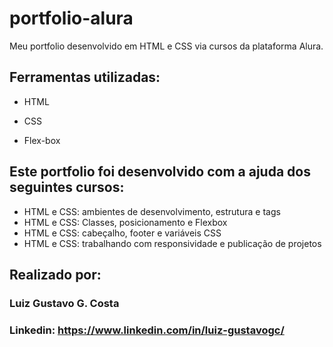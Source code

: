 # portfolio-alura
Meu portfolio desenvolvido em HTML e CSS via cursos da plataforma Alura.

## Ferramentas utilizadas:

* HTML

* CSS

* Flex-box

## Este portfolio foi desenvolvido com a ajuda dos seguintes cursos:

- HTML e CSS: ambientes de desenvolvimento, estrutura e tags
- HTML e CSS: Classes, posicionamento e Flexbox
- HTML e CSS: cabeçalho, footer e variáveis CSS
- HTML e CSS: trabalhando com responsividade e publicação de projetos

## Realizado por: 

### Luiz Gustavo G. Costa

### Linkedin: https://www.linkedin.com/in/luiz-gustavogc/
